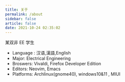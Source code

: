 ```yaml
---
title: 关于
permalink: /about
sidebar: false
article: false
date: 2021-10-24 02:35:02
---
```


某双非 EE 学生

- Language : 汉语,漢語,English
- Major: Electrical Engineering
- Broswers: Vivaldi, Firefox Developer Edition
- Editors: Neovim, Emacs
- Platforms: Archlinux(gnome40), windows10&11 , MIUI
